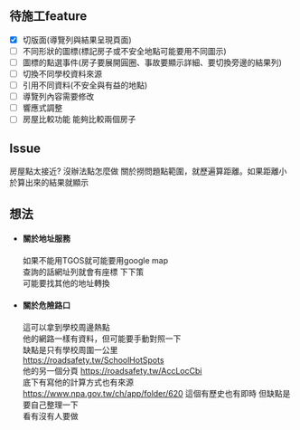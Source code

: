 
## 待施工feature
- [X] 切版面(導覽列與結果呈現頁面)
- [ ] 不同形狀的圖標(標記房子或不安全地點可能要用不同圖示)
- [ ] 圖標的點選事件(房子要展開圓圈、事故要顯示詳細、要切換旁邊的結果列)
- [ ] 切換不同學校資料來源
- [ ] 引用不同資料(不安全與有益的地點)
- [ ] 導覽列內容需要修改
- [ ] 響應式調整
- [ ] 房屋比較功能 能夠比較兩個房子

## Issue
房屋點太接近? 沒辦法點怎麼做
關於撈問題點範圍，就歷遍算距離。如果距離小於算出來的結果就顯示

## 想法
* #### 關於地址服務
  如果不能用TGOS就可能要用google map  
查詢的話網址列就會有座標 下下策  
可能要找其他的地址轉換
* #### 關於危險路口  
  這可以拿到學校周邊熱點  
他的網路一樣有資料，但可能要手動對照一下  
缺點是只有學校周圍一公里  
https://roadsafety.tw/SchoolHotSpots  
他的另一個分頁
https://roadsafety.tw/AccLocCbi  
底下有寫他的計算方式也有來源  
https://www.npa.gov.tw/ch/app/folder/620
這個有歷史也有即時
但缺點是要自己整理一下  
看有沒有人要做
